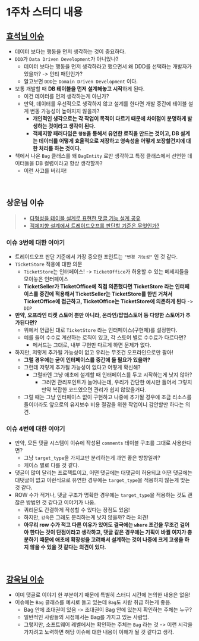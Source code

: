 # 1주차 스터디 내용

## [효석님 이슈](https://github.com/awesome-study-crew/oop-object-study/issues/5)

-   데이터 보다는 행동을 먼저 생각하는 것이 중요하다.
-   `DDD`가 `Data Driven Development`가 아니었나?
    -   데이터 보다는 행동을 먼저 생각하라고 했으면서 왜 DDD를 선택하는 개발자가 있을까? -> 안티 패턴인가?
    -   알고보면 `DDD`는 `Domain Driven Development` 이다.
-   보통 개발할 때 **DB 테이블을 먼저 설계해놓고 시작**하게 된다.
    -   이건 데이터를 먼저 생각하는게 아닌가?
    -   만약, 데이터를 우선적으로 생각하지 않고 설계를 한다면 개발 중간에 테이블 설계 변동 가능성이 높아지지 않을까?
        -   **개인적인 생각으로는 각 작업이 목적이 다르기 때문에 차이점이 분명하게 발생하는 것이라고 생각이 된다.**
        -   **객체지향 패러다임은 `행동`을 통해서 유연한 로직을 만드는 것이고, DB 설계는 데이터를 어떻게 효율적으로 저장하고 영속성을 어떻게 보장할건지에 대한 처리를 하는 것이다.**
-   책에서 나온 `Bag` 클래스를 왜 `BagEntity` 로만 생각하고 특정 클래스에서 선언한 데이터들을 DB 컬럼이라고 항상 생각할까?
    -   이런 사고를 버리자!

<br/>

## 상운님 이슈

> -   [다형성을 테이블 설계로 표현한 댓글 기능 설계 공유](https://github.com/awesome-study-crew/oop-object-study/issues/4)
> -   [객체지향 설계에서 트레이드오프를 판단할 기준은 무엇인가?](https://github.com/awesome-study-crew/oop-object-study/issues/3)

### 이슈 3번에 대한 이야기

-   트레이드오프 판단 기준에서 가장 중요한 포인트는 `"변경 가능성"` 인 것 같다.
-   `TicketStore` 적용에 대한 의문
    -   `TicketStore`는 인터페이스! -> `TicketOffice`가 허용할 수 있는 메세지들을 모아놓은 인터페이스
    -   **TicketSeller가 TicketOffice에 직접 의존했다면 TicketStore 라는 인터페이스를 중간에 적용해서 TicketSeller는 TicketStore를 한번 거쳐서 TicketOffice에 접근하고, TicketOffice는 TicketStore에 의존하게 된다** -> `DIP`
-   **만약, 오프라인 티켓 스토어 뿐만 아니라, 온라인/팝업스토어 등 다양한 스토어가 추가된다면?**
    -   위에서 언급된 대로 `TicketStore` 라는 인터페이스(구현체)를 설정한다.
    -   예를 들어 수수료 계산하는 로직이 있고, 각 스토어 별로 수수료가 다르다면?
        -   메서드는 그대로, 내부 구현만 다르게 하면 문제가 없다.
-   하지만, 저렇게 추가될 가능성이 없고 우리는 무조건 오프라인으로만 팔아!
    -   **그럴 경우에는 굳이 인터페이스를 중간에 둘 필요가 있을까?**
    -   그런데 저렇게 추가될 가능성이 없다고 어떻게 확신해?
        -   그럴바엔 그냥 애초에 설계할 때 인터페이스를 두고 시작하는게 낫지 않아?
            -   그러면 관리포인트가 늘어나는데, 우리가 간단한 예시만 들어서 그렇지 만약 복잡한 코드였으면 관리가 쉽지 않았을거다.
    -   그럴 때는 그냥 인터페이스 없이 구현하고 나중에 추가될 경우에 조금 리소스를 들이더라도 앞으로의 유지보수 비용 절감을 위한 작업이니 감안할만 하다는 의견.

### 이슈 4번에 대한 이야기

-   만약, 모든 댓글 시스템이 이슈에 작성된 `comments` 테이블 구조를 그대로 사용한다면?
    -   그냥 `target_type`을 가지고만 분리하는게 과연 좋은 방향일까?
    -   케이스 별로 다를 것 같다.
-   댓글이 많이 달리는 프로젝트이고, 어떤 댓글에는 대댓글이 허용되고 어떤 댓글에는 대댓글이 없고 이런식으로 유연한 경우에는 `target_type`을 적용하지 않는게 맞는 것 같다.
-   ROW 수가 적거나, 댓글 구조가 명확한 경우에는 `target_type`을 적용하는 것도 괜찮은 방법인 것 같다고 이야기가 나옴.
    -   쿼리문도 간결하게 작성할 수 있다는 장점도 있음!
    -   하지만, `강욱`은 그래도 분리하는게 낫지 않을까? 라는 의견!
    -   **아무리 row 수가 적고 다른 이유가 있어도 결국에는 `where` 조건을 무조건 걸어야 한다는 것이 단점이라고 생각하고, 댓글 같은 경우에는 기획이 바뀔 여지가 충분하기 때문에 애초에 확장성을 고려해서 설계하는 것이 나중에 크게 고생을 하지 않을 수 있을 것 같다는 의견이 있다.**

<br/>

## [강욱님 이슈](https://github.com/awesome-study-crew/oop-object-study/issues/1)

-   이미 댓글로 이야기 한 부분이기 때문에 특별히 스터디 시간에 논의한 내용은 없음!
-   이슈에는 `Bag` 클래스를 예시로 들고 있는데 `Bag`도 사람 취급 하는게 좋음.
    -   Bag 안에 초대권이 있음 -> 초대권이 Bag 안에 있는지 확인하는 주체는 누구?
    -   일반적인 사람들의 시점에서는 Bag를 가지고 있는 사람임.
    -   그렇지만, 소프트웨어 레벨에서는 확인하는 주체는 `Bag` 라는 것 -> 이런 시각을 가지려고 노력하면 해당 이슈에 대한 내용이 이해가 될 것 같다고 생각.
